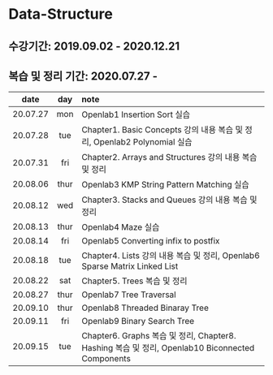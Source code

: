 # Data-Structure
## 수강기간: 2019.09.02 - 2020.12.21
## 복습 및 정리 기간: 2020.07.27 -
|date|day|note|
|:-----:|:-----:|:------|
|20.07.27|mon|Openlab1 Insertion Sort 실습|
|20.07.28|tue|Chapter1. Basic Concepts 강의 내용 복습 및 정리, Openlab2 Polynomial 실습|
|20.07.31|fri|Chapter2. Arrays and Structures 강의 내용 복습 및 정리|
|20.08.06|thur|Openlab3 KMP String Pattern Matching 실습|
|20.08.12|wed|Chapter3. Stacks and Queues 강의 내용 복습 및 정리|
|20.08.13|thur|Openlab4 Maze 실습|
|20.08.14|fri|Openlab5 Converting infix to postfix|
|20.08.18|tue|Chapter4. Lists 강의 내용 복습 및 정리, Openlab6 Sparse Matrix Linked List|
|20.08.22|sat|Chapter5. Trees 복습 및 정리|
|20.08.27|thur|Openlab7 Tree Traversal|
|20.09.10|thur|Openlab8 Threaded Binaray Tree|
|20.09.11|fri|Openlab9 Binary Search Tree|
|20.09.15|tue|Chapter6. Graphs 복습 및 정리, Chapter8. Hashing 복습 및 정리, Openlab10 Biconnected Components|
